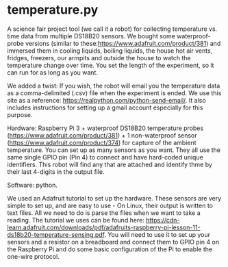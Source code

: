 # temperature.py

A science fair project tool (we call it a robot) for collecting temperature vs. time data from multiple DS18B20 sensors.  We bought some waterproof-probe versions (similar to these:https://www.adafruit.com/product/381) and immersed them in cooling liquids, boiling liquids, the house hot air vents, fridges, freezers, our armpits and outside the house to watch the temperature change over time.  You set the length of the experiment, so it can run for as long as you want.

We added a twist: If you wish, the robot will email you the temperature data as a comma-delimited (.csv) file when the experiment is ended.  We use this site as a reference: https://realpython.com/python-send-email/.  It also includes instructions for setting up a gmail account especially for this purpose.

Hardware: Raspberry Pi 3 + waterproof DS18B20 temperature probes (https://www.adafruit.com/product/381) + 1 non-waterproof sensor (https://www.adafruit.com/product/374) for capture of the ambient temperature.  You can set up as many sensors as you want.  They all use the same single GPIO pin (Pin 4) to connect and have hard-coded unique identifiers. This robot will find any that are attached and identify thme by their last 4-digits in the output file.

Software:  python.

We used an Adafruit tutorial to set up the hardware.  These sensors are very simple to set up, and are easy to use - On Linux, their output is written to text files.  All we need to do is parse the files when we want to take a reading.  The tutorial we uses can be found here: https://cdn-learn.adafruit.com/downloads/pdf/adafruits-raspberry-pi-lesson-11-ds18b20-temperature-sensing.pdf.  You will need to use it to set up your sensors and a resistor on a breadboard and connect them to GPIO pin 4 on the Raspberry Pi and do some basic configuration of the Pi to enable the one-wire protocol.
